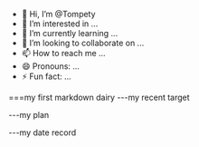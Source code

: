 - 👋 Hi, I’m @Tompety
- 👀 I’m interested in ...
- 🌱 I’m currently learning ...
- 💞️ I’m looking to collaborate on ...
- 📫 How to reach me ...
- 😄 Pronouns: ...
- ⚡ Fun fact: ...

<!---
Tompety/Tompety is a ✨ special ✨ repository because its `README.md` (this file) appears on your GitHub profile.
You can click the Preview link to take a look at your changes.
--->
===my first markdown dairy
---my recent target

---my plan

---my date record




